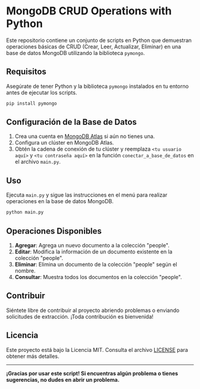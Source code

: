 # MongoDB CRUD Operations with Python

Este repositorio contiene un conjunto de scripts en Python que demuestran operaciones básicas de CRUD (Crear, Leer, Actualizar, Eliminar) en una base de datos MongoDB utilizando la biblioteca `pymongo`.

## Requisitos

Asegúrate de tener Python y la biblioteca `pymongo` instalados en tu entorno antes de ejecutar los scripts.

```bash
pip install pymongo
```

## Configuración de la Base de Datos

1. Crea una cuenta en [MongoDB Atlas](https://www.mongodb.com/cloud/atlas) si aún no tienes una.
2. Configura un clúster en MongoDB Atlas.
3. Obtén la cadena de conexión de tu clúster y reemplaza `<tu usuario aquí>` y `<tu contraseña aquí>` en la función `conectar_a_base_de_datos` en el archivo `main.py`.

## Uso

Ejecuta `main.py` y sigue las instrucciones en el menú para realizar operaciones en la base de datos MongoDB.

```bash
python main.py
```

## Operaciones Disponibles

1. **Agregar**: Agrega un nuevo documento a la colección "people".
2. **Editar**: Modifica la información de un documento existente en la colección "people".
3. **Eliminar**: Elimina un documento de la colección "people" según el nombre.
4. **Consultar**: Muestra todos los documentos en la colección "people".

## Contribuir

Siéntete libre de contribuir al proyecto abriendo problemas o enviando solicitudes de extracción. ¡Toda contribución es bienvenida!

## Licencia

Este proyecto está bajo la Licencia MIT. Consulta el archivo [LICENSE](LICENSE) para obtener más detalles.

---

**¡Gracias por usar este script! Si encuentras algún problema o tienes sugerencias, no dudes en abrir un problema.**
